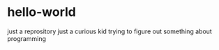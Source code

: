 # hello-world
just a reprository
just a curious kid trying to figure out something about programming
